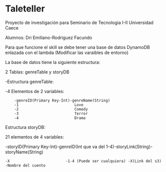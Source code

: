 # Taleteller

Proyecto de investigación para Seminario de Tecnologia I-II Universidad Caece

Alumnos: Dri Emiliano-Rodriguez Facundo

Para que funcione el skill se debe tener una base de datos DynamoDB enlazada con el lambda (Modificar las varaibles de entorno)

La base de datos tiene la siguiente estructura:

2 Tablas: genreTable y storyDB

-Estructura genreTable:
  
  -4 Elementos de 2 variables:
        
        
        -genreID(Primary Key-Int)-genreName(String)
        -1                         Love
        -2                         Comedy
        -3                         Terror
        -4                         Drama
        
Estructura storyDB:

  21 elementos de 4 variables:

-storyID(Primary Key-Int)-genreID(Int que va del 1-4)-storyLink(String)-storyName(String)
    
    -X                         -1-4 (Puede ser cualquiera) -X(Link del s3)    -Nombre del cuento
